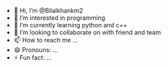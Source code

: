 - 👋 Hi, I’m @Bilalkhankm2
- 👀 I’m interested in programming
- 🌱 I’m currently learning python and c++
- 💞️ I’m looking to collaborate on with friend and team
- 📫 How to reach me ...
- 😄 Pronouns: ...
- ⚡ Fun fact: ...

<!---
Bilalkhankm2/Bilalkhankm2 is a ✨ special ✨ repository because its `README.md` (this file) appears on your GitHub profile.
You can click the Preview link to take a look at your changes.
--->
